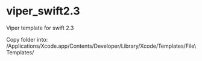 # viper_swift2.3
Viper template for swift 2.3

Copy folder into:
/Applications/Xcode.app/Contents/Developer/Library/Xcode/Templates/File\ Templates/
